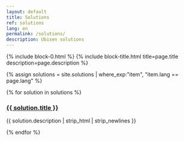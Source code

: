 ```yaml
---
layout: default
title: Solutions
ref: solutions
lang: en
permalink: /solutions/
description: Ubisen solutions
---
```


{% include block-0.html %}
{% include block-title.html title=page.title description=page.description %}

{% assign solutions = site.solutions | where_exp:"item", "item.lang == page.lang" %}
<section class="ftco-section ftco-degree-bg" style="padding: 0 0 8em 0;">
    <div class="container">
        <div class="row">
            {% for solution in solutions %}
            <div class="col-md-4 ftco-animate">
                <div class="blog-entry">
                    <a href="{{ solution.url | prepend: site.baseurl }}" class="block-20" style="background-image: url('{{ solution.image | prepend: site.baseurl }}');">
                    </a>
                    <div class="text p-4 d-block">
                        <h3 class="heading"><a href="{{ solution.url | prepend: site.baseurl }}">{{ solution.title }}</a></h3>
                        <div class="meta mb-2">
                            <p>{{ solution.description | strip_html | strip_newlines }}</p>
                        </div>
                    </div>
                </div>
            </div>
            {% endfor %}
        </div>
    </div>
</section>
